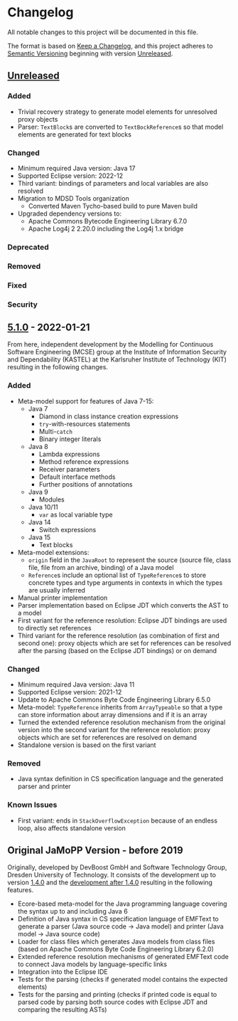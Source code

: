 # Changelog

All notable changes to this project will be documented in this file.

The format is based on [Keep a Changelog](https://keepachangelog.com/en/1.1.0/), and this project adheres to [Semantic Versioning](https://semver.org/spec/v2.0.0.html) beginning with version [Unreleased].

## [Unreleased]

### Added

- Trivial recovery strategy to generate model elements for unresolved proxy objects
- Parser: `TextBlock`s are converted to `TextBockReference`s so that model elements are generated for text blocks

### Changed

- Minimum required Java version: Java 17
- Supported Eclipse version: 2022-12
- Third variant: bindings of parameters and local variables are also resolved
- Migration to MDSD Tools organization
    - Converted Maven Tycho-based build to pure Maven build
- Upgraded dependency versions to:
    - Apache Commons Bytecode Engineering Library 6.7.0
	- Apache Log4j 2 2.20.0 including the Log4j 1.x bridge

### Deprecated

### Removed

### Fixed

### Security

## [5.1.0] - 2022-01-21

From here, independent development by the Modelling for Continuous Software Engineering (MCSE) group at the Institute of Information Security and Dependability (KASTEL) at the Karlsruher Institute of Technology (KIT) resulting in the following changes.

### Added

- Meta-model support for features of Java 7-15:
    - Java 7
        - Diamond in class instance creation expressions
        - `try`-with-resources statements
        - Multi-`catch`
        - Binary integer literals
    - Java 8
        - Lambda expressions
        - Method reference expressions
        - Receiver parameters
        - Default interface methods
        - Further positions of annotations
    - Java 9
        - Modules
    - Java 10/11
        - `var` as local variable type
    - Java 14
        - Switch expressions
    - Java 15
        - Text blocks
- Meta-model extensions:
    - `origin` field in the `JavaRoot` to represent the source (source file, class file, file from an archive, binding) of a Java model
    - `Reference`s include an optional list of `TypeReference`s to store concrete types and type arguments in contexts in which the types are usually inferred
- Manual printer implementation
- Parser implementation based on Eclipse JDT which converts the AST to a model
- First variant for the reference resolution: Eclipse JDT bindings are used to directly set references
- Third variant for the reference resolution (as combination of first and second one): proxy objects which are set for references can be resolved after the parsing (based on the Eclipse JDT bindings) or on demand

### Changed

- Minimum required Java version: Java 11
- Supported Eclipse version: 2021-12
- Update to Apache Commons Byte Code Engineering Library 6.5.0
- Meta-model: `TypeReference` inherits from `ArrayTypeable` so that a type can store information about array dimensions and if it is an array
- Turned the extended reference resolution mechanism from the original version into the second variant for the reference resolution: proxy objects which are set for references are resolved on demand
- Standalone version is based on the first variant

### Removed

- Java syntax definition in CS specification language and the generated parser and printer

### Known Issues

- First variant: ends in `StackOverflowException` because of an endless loop, also affects standalone version

## Original JaMoPP Version - before 2019

Originally, developed by DevBoost GmbH and Software Technology Group, Dresden University of Technology. It consists of the development up to version [1.4.0] and the [development after 1.4.0] resulting in the following features.

- Ecore-based meta-model for the Java programming language covering the syntax up to and including Java 6
- Definition of Java syntax in CS specification language of EMFText to generate a parser (Java source code -> Java model) and printer (Java model -> Java source code)
- Loader for class files which generates Java models from class files (based on Apache Commons Byte Code Engineering Library 6.2.0)
- Extended reference resolution mechanisms of generated EMFText code to connect Java models by language-specific links
- Integration into the Eclipse IDE
- Tests for the parsing (checks if generated model contains the expected elements)
- Tests for the parsing and printing (checks if printed code is equal to parsed code by parsing both source codes with Eclipse JDT and comparing the resulting ASTs)

[Unreleased]: https://github.com/MDSD-Tools/TheExtendedJavaModelParserAndPrinter/compare/releases/5.1.0...HEAD
[5.1.0]: https://github.com/MDSD-Tools/TheExtendedJavaModelParserAndPrinter/compare/8bc07...releases/5.1.0
[development after 1.4.0]: https://github.com/MDSD-Tools/TheExtendedJavaModelParserAndPrinter/compare/e46b0...8bc07
[1.4.0]: https://github.com/MDSD-Tools/TheExtendedJavaModelParserAndPrinter/commit/e46b0003803a8ccda7c3aa380ff2c759937d1ccb
